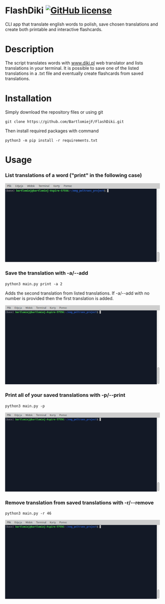# FlashDiki [![GitHub license](https://img.shields.io/github/license/Naereen/StrapDown.js.svg)](https://github.com/Naereen/StrapDown.js/blob/master/LICENSE) 
CLI app that translate english words to polish, save chosen translations and create both printable and interactive flashcards.

# Description
The script translates words with www.diki.pl web translator and lists translations in your terminal. It is possible to save one of the listed translations in a .txt file and eventually create flashcards from saved translations.

# Installation
Simply download the repository files or using git

    git clone https://github.com/BartlomiejF/FlashDiki.git

Then install required packages with command

    python3 -m pip install -r requirements.txt

# Usage
### List translations of a word ("print" in the following case)

![translation only](/docs/gifs/diki_translate_base.gif)

### Save the translation with -a/--add <number-from-list>
    
    python3 main.py print -a 2
    
Adds the second translation from listed translations. If -a/--add with no number is provided then the first translation is added.

![add translation](/docs/gifs/add_translation.gif)
    
### Print all of your saved translations with -p/--print

    python3 main.py -p
    
![print_translations](/docs/gifs/diki_print.gif)

### Remove translation from saved translations with -r/--remove <number from list>
    
    python3 main.py -r 46
    
![remove_translation](/docs/gifs/diki_remove.gif)
